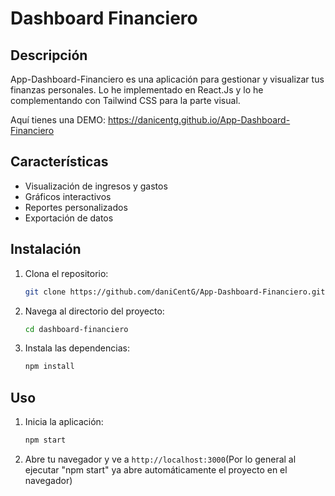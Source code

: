 # Dashboard Financiero

## Descripción
App-Dashboard-Financiero es una aplicación para gestionar y visualizar tus finanzas personales.
Lo he implementado en React.Js y lo he complementando con Tailwind CSS para la parte visual.

Aquí tienes una DEMO: https://danicentg.github.io/App-Dashboard-Financiero

## Características
- Visualización de ingresos y gastos
- Gráficos interactivos
- Reportes personalizados
- Exportación de datos

## Instalación
1. Clona el repositorio:
    ```bash
    git clone https://github.com/daniCentG/App-Dashboard-Financiero.git
    ```
2. Navega al directorio del proyecto:
    ```bash
    cd dashboard-financiero
    ```
3. Instala las dependencias:
    ```bash
    npm install
    ```

## Uso
1. Inicia la aplicación:
    ```bash
    npm start
    ```
2. Abre tu navegador y ve a `http://localhost:3000`(Por lo general al ejecutar "npm start" ya abre automáticamente el proyecto en el navegador)